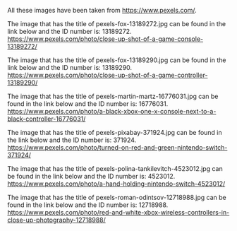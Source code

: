 All these images have been taken from https://www.pexels.com/.

The image that has the title of pexels-fox-13189272.jpg can be found in the link below and the ID number is: 13189272.
https://www.pexels.com/photo/close-up-shot-of-a-game-console-13189272/

The image that has the title of pexels-fox-13189290.jpg can be found in the link below and the ID number is: 13189290.
https://www.pexels.com/photo/close-up-shot-of-a-game-controller-13189290/

The image that has the title of pexels-martin-martz-16776031.jpg can be found in the link below and the ID number is: 16776031.
https://www.pexels.com/photo/a-black-xbox-one-x-console-next-to-a-black-controller-16776031/

The image that has the title of pexels-pixabay-371924.jpg can be found in the link below and the ID number is: 371924.
https://www.pexels.com/photo/turned-on-red-and-green-nintendo-switch-371924/

The image that has the title of pexels-polina-tankilevitch-4523012.jpg can be found in the link below and the ID number is: 4523012.
https://www.pexels.com/photo/a-hand-holding-nintendo-switch-4523012/

The image that has the title of pexels-roman-odintsov-12718988.jpg can be found in the link below and the ID number is: 12718988.
https://www.pexels.com/photo/red-and-white-xbox-wireless-controllers-in-close-up-photography-12718988/